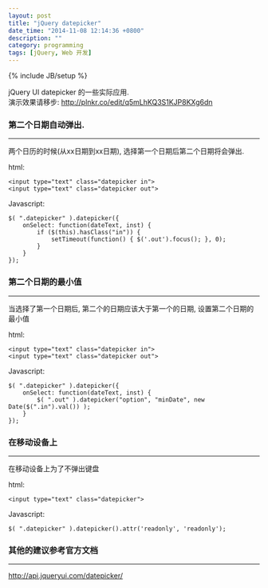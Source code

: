 ```yaml
---
layout: post
title: "jQuery datepicker"
date_time: "2014-11-08 12:14:36 +0800"
description: ""
category: programming
tags: [jQuery, Web 开发]
---
```

{% include JB/setup %}

jQuery UI datepicker 的一些实际应用.  
演示效果请移步: <http://plnkr.co/edit/q5mLhKQ3S1KJP8KXg6dn>

### 第二个日期自动弹出.
----
两个日历的时候(从xx日期到xx日期), 选择第一个日期后第二个日期将会弹出.

html:

	<input type="text" class="datepicker in">
	<input type="text" class="datepicker out">

Javascript:

	$( ".datepicker" ).datepicker({
		onSelect: function(dateText, inst) {
			if ($(this).hasClass("in")) {
				setTimeout(function() { $('.out').focus(); }, 0);
			}
		}
	});


### 第二个日期的最小值
----
当选择了第一个日期后, 第二个的日期应该大于第一个的日期, 设置第二个日期的最小值

html:

	<input type="text" class="datepicker in">
	<input type="text" class="datepicker out">

Javascript:

	$( ".datepicker" ).datepicker({
		onSelect: function(dateText, inst) {
			$( ".out" ).datepicker("option", "minDate", new Date($(".in").val()) );
		}
	});


### 在移动设备上
----
在移动设备上为了不弹出键盘

html:

	<input type="text" class="datepicker">

Javascript:

	$( ".datepicker" ).datepicker().attr('readonly', 'readonly');


### 其他的建议参考官方文档
----

<http://api.jqueryui.com/datepicker/>